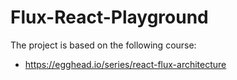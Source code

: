 # Flux-React-Playground

The project is based on the following course:
- https://egghead.io/series/react-flux-architecture